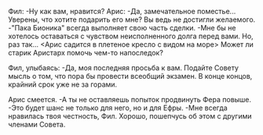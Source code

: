 Фил:
-Ну как вам, нравится?
Арис:
-Да, замечательное поместье... Уверены, что хотите подарить его мне? Вы ведь не достигли желаемого.
-"Пака Бионика" всегда выполняет свою часть сделки.
-Мне бы не хотелось оставаться с чувством неисполненного долга перед вами. Но, раз так... <Арис садится в плетеное кресло с видом на море> Может ли старик Аристарх помочь чем-то напоследок?

Фил, улыбаясь:
-Да, моя последняя просьба к вам. Подайте Совету мысль о том, что пора бы провести всеобщий экзамен. В конце концов, крайний срок уже не за горами.

Арис смеется.
-А ты не оставляешь попыток продвинуть Фера повыше.
-Это будет шанс не только для него, но и для Ефры.
-Мне всегда нравилась твоя честность, Фил. Хорошо, пошепчусь об этом с другими членами Совета.